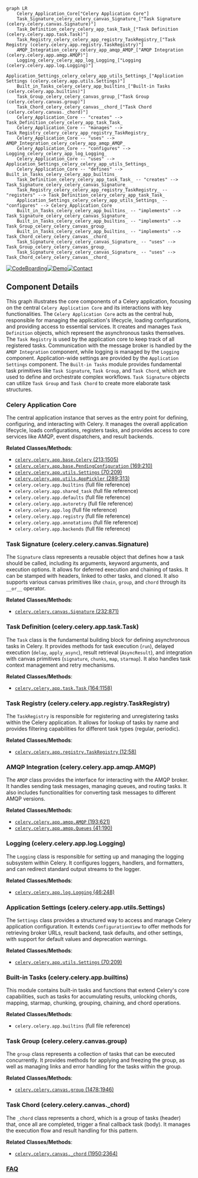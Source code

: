 ```mermaid
graph LR
    Celery_Application_Core["Celery Application Core"]
    Task_Signature_celery_celery_canvas_Signature_["Task Signature (celery.celery.canvas.Signature)"]
    Task_Definition_celery_celery_app_task_Task_["Task Definition (celery.celery.app.task.Task)"]
    Task_Registry_celery_celery_app_registry_TaskRegistry_["Task Registry (celery.celery.app.registry.TaskRegistry)"]
    AMQP_Integration_celery_celery_app_amqp_AMQP_["AMQP Integration (celery.celery.app.amqp.AMQP)"]
    Logging_celery_celery_app_log_Logging_["Logging (celery.celery.app.log.Logging)"]
    Application_Settings_celery_celery_app_utils_Settings_["Application Settings (celery.celery.app.utils.Settings)"]
    Built_in_Tasks_celery_celery_app_builtins_["Built-in Tasks (celery.celery.app.builtins)"]
    Task_Group_celery_celery_canvas_group_["Task Group (celery.celery.canvas.group)"]
    Task_Chord_celery_celery_canvas__chord_["Task Chord (celery.celery.canvas._chord)"]
    Celery_Application_Core -- "creates" --> Task_Definition_celery_celery_app_task_Task_
    Celery_Application_Core -- "manages" --> Task_Registry_celery_celery_app_registry_TaskRegistry_
    Celery_Application_Core -- "uses" --> AMQP_Integration_celery_celery_app_amqp_AMQP_
    Celery_Application_Core -- "configures" --> Logging_celery_celery_app_log_Logging_
    Celery_Application_Core -- "uses" --> Application_Settings_celery_celery_app_utils_Settings_
    Celery_Application_Core -- "defines" --> Built_in_Tasks_celery_celery_app_builtins_
    Task_Definition_celery_celery_app_task_Task_ -- "creates" --> Task_Signature_celery_celery_canvas_Signature_
    Task_Registry_celery_celery_app_registry_TaskRegistry_ -- "registers" --> Task_Definition_celery_celery_app_task_Task_
    Application_Settings_celery_celery_app_utils_Settings_ -- "configures" --> Celery_Application_Core
    Built_in_Tasks_celery_celery_app_builtins_ -- "implements" --> Task_Signature_celery_celery_canvas_Signature_
    Built_in_Tasks_celery_celery_app_builtins_ -- "implements" --> Task_Group_celery_celery_canvas_group_
    Built_in_Tasks_celery_celery_app_builtins_ -- "implements" --> Task_Chord_celery_celery_canvas__chord_
    Task_Signature_celery_celery_canvas_Signature_ -- "uses" --> Task_Group_celery_celery_canvas_group_
    Task_Signature_celery_celery_canvas_Signature_ -- "uses" --> Task_Chord_celery_celery_canvas__chord_
```
[![CodeBoarding](https://img.shields.io/badge/Generated%20by-CodeBoarding-9cf?style=flat-square)](https://github.com/CodeBoarding/CodeBoarding)[![Demo](https://img.shields.io/badge/Try%20our-Demo-blue?style=flat-square)](https://www.codeboarding.org/demo)[![Contact](https://img.shields.io/badge/Contact%20us%20-%20contact@codeboarding.org-lightgrey?style=flat-square)](mailto:contact@codeboarding.org)

## Component Details

This graph illustrates the core components of a Celery application, focusing on the central `Celery Application Core` and its interactions with key functionalities. The `Celery Application Core` acts as the central hub, responsible for managing the application's lifecycle, loading configurations, and providing access to essential services. It creates and manages `Task Definition` objects, which represent the asynchronous tasks themselves. The `Task Registry` is used by the application core to keep track of all registered tasks. Communication with the message broker is handled by the `AMQP Integration` component, while logging is managed by the `Logging` component. Application-wide settings are provided by the `Application Settings` component. The `Built-in Tasks` module provides fundamental task primitives like `Task Signature`, `Task Group`, and `Task Chord`, which are used to define and orchestrate complex workflows. `Task Signature` objects can utilize `Task Group` and `Task Chord` to create more elaborate task structures.

### Celery Application Core
The central application instance that serves as the entry point for defining, configuring, and interacting with Celery. It manages the overall application lifecycle, loads configurations, registers tasks, and provides access to core services like AMQP, event dispatchers, and result backends.


**Related Classes/Methods**:

- <a href="https://github.com/celery/celery/blob/master/celery/app/base.py#L213-L1505" target="_blank" rel="noopener noreferrer">`celery.celery.app.base.Celery` (213:1505)</a>
- <a href="https://github.com/celery/celery/blob/master/celery/app/base.py#L169-L210" target="_blank" rel="noopener noreferrer">`celery.celery.app.base.PendingConfiguration` (169:210)</a>
- <a href="https://github.com/celery/celery/blob/master/celery/app/utils.py#L70-L209" target="_blank" rel="noopener noreferrer">`celery.celery.app.utils.Settings` (70:209)</a>
- <a href="https://github.com/celery/celery/blob/master/celery/app/utils.py#L289-L313" target="_blank" rel="noopener noreferrer">`celery.celery.app.utils.AppPickler` (289:313)</a>
- `celery.celery.app.builtins` (full file reference)
- `celery.celery.app.shared_task` (full file reference)
- `celery.celery.app.defaults` (full file reference)
- `celery.celery.app.autoretry` (full file reference)
- `celery.celery.app.log` (full file reference)
- `celery.celery.app.registry` (full file reference)
- `celery.celery.app.annotations` (full file reference)
- `celery.celery.app.backends` (full file reference)


### Task Signature (celery.celery.canvas.Signature)
The `Signature` class represents a reusable object that defines how a task should be called, including its arguments, keyword arguments, and execution options. It allows for deferred execution and chaining of tasks. It can be stamped with headers, linked to other tasks, and cloned. It also supports various canvas primitives like `chain`, `group`, and `chord` through its `__or__` operator.


**Related Classes/Methods**:

- <a href="https://github.com/celery/celery/blob/master/celery/canvas.py#L232-L871" target="_blank" rel="noopener noreferrer">`celery.celery.canvas.Signature` (232:871)</a>


### Task Definition (celery.celery.app.task.Task)
The `Task` class is the fundamental building block for defining asynchronous tasks in Celery. It provides methods for task execution (`run`), delayed execution (`delay`, `apply_async`), result retrieval (`AsyncResult`), and integration with canvas primitives (`signature`, `chunks`, `map`, `starmap`). It also handles task context management and retry mechanisms.


**Related Classes/Methods**:

- <a href="https://github.com/celery/celery/blob/master/celery/app/task.py#L164-L1158" target="_blank" rel="noopener noreferrer">`celery.celery.app.task.Task` (164:1158)</a>


### Task Registry (celery.celery.app.registry.TaskRegistry)
The `TaskRegistry` is responsible for registering and unregistering tasks within the Celery application. It allows for lookup of tasks by name and provides filtering capabilities for different task types (regular, periodic).


**Related Classes/Methods**:

- <a href="https://github.com/celery/celery/blob/master/celery/app/registry.py#L12-L58" target="_blank" rel="noopener noreferrer">`celery.celery.app.registry.TaskRegistry` (12:58)</a>


### AMQP Integration (celery.celery.app.amqp.AMQP)
The `AMQP` class provides the interface for interacting with the AMQP broker. It handles sending task messages, managing queues, and routing tasks. It also includes functionalities for converting task messages to different AMQP versions.


**Related Classes/Methods**:

- <a href="https://github.com/celery/celery/blob/master/celery/app/amqp.py#L193-L621" target="_blank" rel="noopener noreferrer">`celery.celery.app.amqp.AMQP` (193:621)</a>
- <a href="https://github.com/celery/celery/blob/master/celery/app/amqp.py#L41-L190" target="_blank" rel="noopener noreferrer">`celery.celery.app.amqp.Queues` (41:190)</a>


### Logging (celery.celery.app.log.Logging)
The `Logging` class is responsible for setting up and managing the logging subsystem within Celery. It configures loggers, handlers, and formatters, and can redirect standard output streams to the logger.


**Related Classes/Methods**:

- <a href="https://github.com/celery/celery/blob/master/celery/app/log.py#L46-L248" target="_blank" rel="noopener noreferrer">`celery.celery.app.log.Logging` (46:248)</a>


### Application Settings (celery.celery.app.utils.Settings)
The `Settings` class provides a structured way to access and manage Celery application configuration. It extends `ConfigurationView` to offer methods for retrieving broker URLs, result backend, task defaults, and other settings, with support for default values and deprecation warnings.


**Related Classes/Methods**:

- <a href="https://github.com/celery/celery/blob/master/celery/app/utils.py#L70-L209" target="_blank" rel="noopener noreferrer">`celery.celery.app.utils.Settings` (70:209)</a>


### Built-in Tasks (celery.celery.app.builtins)
This module contains built-in tasks and functions that extend Celery's core capabilities, such as tasks for accumulating results, unlocking chords, mapping, starmap, chunking, grouping, chaining, and chord operations.


**Related Classes/Methods**:

- `celery.celery.app.builtins` (full file reference)


### Task Group (celery.celery.canvas.group)
The `group` class represents a collection of tasks that can be executed concurrently. It provides methods for applying and freezing the group, as well as managing links and error handling for the tasks within the group.


**Related Classes/Methods**:

- <a href="https://github.com/celery/celery/blob/master/celery/canvas.py#L1478-L1946" target="_blank" rel="noopener noreferrer">`celery.celery.canvas.group` (1478:1946)</a>


### Task Chord (celery.celery.canvas._chord)
The `_chord` class represents a chord, which is a group of tasks (header) that, once all are completed, trigger a final callback task (body). It manages the execution flow and result handling for this pattern.


**Related Classes/Methods**:

- <a href="https://github.com/celery/celery/blob/master/celery/canvas.py#L1950-L2364" target="_blank" rel="noopener noreferrer">`celery.celery.canvas._chord` (1950:2364)</a>




### [FAQ](https://github.com/CodeBoarding/GeneratedOnBoardings/tree/main?tab=readme-ov-file#faq)